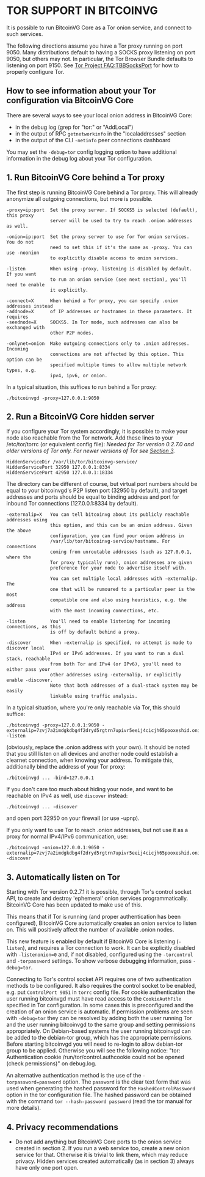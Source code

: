 # TOR SUPPORT IN BITCOINVG

It is possible to run BitcoinVG Core as a Tor onion service, and connect to such services.

The following directions assume you have a Tor proxy running on port 9050. Many distributions default to having a SOCKS proxy listening on port 9050, but others may not. In particular, the Tor Browser Bundle defaults to listening on port 9150. See [Tor Project FAQ:TBBSocksPort](https://www.torproject.org/docs/faq.html.en#TBBSocksPort) for how to properly
configure Tor.

## How to see information about your Tor configuration via BitcoinVG Core

There are several ways to see your local onion address in BitcoinVG Core:
- in the debug log (grep for "tor:" or "AddLocal")
- in the output of RPC `getnetworkinfo` in the "localaddresses" section
- in the output of the CLI `-netinfo` peer connections dashboard

You may set the `-debug=tor` config logging option to have additional
information in the debug log about your Tor configuration.


## 1. Run BitcoinVG Core behind a Tor proxy

The first step is running BitcoinVG Core behind a Tor proxy. This will already anonymize all
outgoing connections, but more is possible.

	-proxy=ip:port  Set the proxy server. If SOCKS5 is selected (default), this proxy
	                server will be used to try to reach .onion addresses as well.

	-onion=ip:port  Set the proxy server to use for Tor onion services. You do not
	                need to set this if it's the same as -proxy. You can use -noonion
	                to explicitly disable access to onion services.

	-listen         When using -proxy, listening is disabled by default. If you want
	                to run an onion service (see next section), you'll need to enable
	                it explicitly.

	-connect=X      When behind a Tor proxy, you can specify .onion addresses instead
	-addnode=X      of IP addresses or hostnames in these parameters. It requires
	-seednode=X     SOCKS5. In Tor mode, such addresses can also be exchanged with
	                other P2P nodes.

	-onlynet=onion  Make outgoing connections only to .onion addresses. Incoming
	                connections are not affected by this option. This option can be
	                specified multiple times to allow multiple network types, e.g.
	                ipv4, ipv6, or onion.

In a typical situation, this suffices to run behind a Tor proxy:

	./bitcoinvgd -proxy=127.0.0.1:9050


## 2. Run a BitcoinVG Core hidden server

If you configure your Tor system accordingly, it is possible to make your node also
reachable from the Tor network. Add these lines to your /etc/tor/torrc (or equivalent
config file): *Needed for Tor version 0.2.7.0 and older versions of Tor only. For newer
versions of Tor see [Section 3](#3-automatically-listen-on-tor).*

	HiddenServiceDir /var/lib/tor/bitcoinvg-service/
	HiddenServicePort 32950 127.0.0.1:8334
	HiddenServicePort 42950 127.0.0.1:18334

The directory can be different of course, but virtual port numbers should be equal to
your bitcoinvgd's P2P listen port (32950 by default), and target addresses and ports
should be equal to binding address and port for inbound Tor connections (127.0.0.1:8334 by default).

	-externalip=X   You can tell bitcoinvg about its publicly reachable addresses using
	                this option, and this can be an onion address. Given the above
	                configuration, you can find your onion address in
	                /var/lib/tor/bitcoinvg-service/hostname. For connections
	                coming from unroutable addresses (such as 127.0.0.1, where the
	                Tor proxy typically runs), onion addresses are given
	                preference for your node to advertise itself with.

	                You can set multiple local addresses with -externalip. The
	                one that will be rumoured to a particular peer is the most
	                compatible one and also using heuristics, e.g. the address
	                with the most incoming connections, etc.

	-listen         You'll need to enable listening for incoming connections, as this
	                is off by default behind a proxy.

	-discover       When -externalip is specified, no attempt is made to discover local
	                IPv4 or IPv6 addresses. If you want to run a dual stack, reachable
	                from both Tor and IPv4 (or IPv6), you'll need to either pass your
	                other addresses using -externalip, or explicitly enable -discover.
	                Note that both addresses of a dual-stack system may be easily
	                linkable using traffic analysis.

In a typical situation, where you're only reachable via Tor, this should suffice:

	./bitcoinvgd -proxy=127.0.0.1:9050 -externalip=7zvj7a2imdgkdbg4f2dryd5rgtrn7upivr5eeij4cicjh65pooxeshid.onion -listen

(obviously, replace the .onion address with your own). It should be noted that you still
listen on all devices and another node could establish a clearnet connection, when knowing
your address. To mitigate this, additionally bind the address of your Tor proxy:

	./bitcoinvgd ... -bind=127.0.0.1

If you don't care too much about hiding your node, and want to be reachable on IPv4
as well, use `discover` instead:

	./bitcoinvgd ... -discover

and open port 32950 on your firewall (or use -upnp).

If you only want to use Tor to reach .onion addresses, but not use it as a proxy
for normal IPv4/IPv6 communication, use:

	./bitcoinvgd -onion=127.0.0.1:9050 -externalip=7zvj7a2imdgkdbg4f2dryd5rgtrn7upivr5eeij4cicjh65pooxeshid.onion -discover

## 3. Automatically listen on Tor

Starting with Tor version 0.2.7.1 it is possible, through Tor's control socket
API, to create and destroy 'ephemeral' onion services programmatically.
BitcoinVG Core has been updated to make use of this.

This means that if Tor is running (and proper authentication has been configured),
BitcoinVG Core automatically creates an onion service to listen on. This will positively
affect the number of available .onion nodes.

This new feature is enabled by default if BitcoinVG Core is listening (`-listen`), and
requires a Tor connection to work. It can be explicitly disabled with `-listenonion=0`
and, if not disabled, configured using the `-torcontrol` and `-torpassword` settings.
To show verbose debugging information, pass `-debug=tor`.

Connecting to Tor's control socket API requires one of two authentication methods to be
configured. It also requires the control socket to be enabled, e.g. put `ControlPort 9051`
in `torrc` config file. For cookie authentication the user running bitcoinvgd must have read
access to the `CookieAuthFile` specified in Tor configuration. In some cases this is
preconfigured and the creation of an onion service is automatic. If permission problems
are seen with `-debug=tor` they can be resolved by adding both the user running Tor and
the user running bitcoinvgd to the same group and setting permissions appropriately. On
Debian-based systems the user running bitcoinvgd can be added to the debian-tor group,
which has the appropriate permissions. Before starting bitcoinvgd you will need to re-login
to allow debian-tor group to be applied. Otherwise you will see the following notice: "tor:
Authentication cookie /run/tor/control.authcookie could not be opened (check permissions)"
on debug.log.

An alternative authentication method is the use
of the `-torpassword=password` option. The `password` is the clear text form that
was used when generating the hashed password for the `HashedControlPassword` option
in the tor configuration file. The hashed password can be obtained with the command
`tor --hash-password password` (read the tor manual for more details).

## 4. Privacy recommendations

- Do not add anything but BitcoinVG Core ports to the onion service created in section 2.
  If you run a web service too, create a new onion service for that.
  Otherwise it is trivial to link them, which may reduce privacy. Hidden
  services created automatically (as in section 3) always have only one port
  open.
